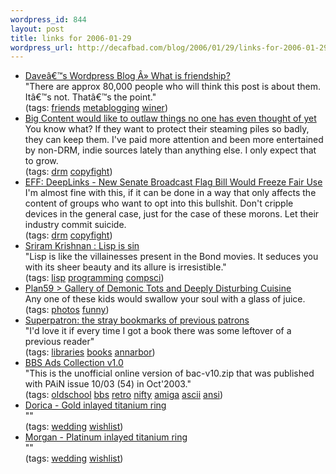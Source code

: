 ```yaml
--- 
wordpress_id: 844
layout: post
title: links for 2006-01-29
wordpress_url: http://decafbad.com/blog/2006/01/29/links-for-2006-01-29
---
```

<ul class="delicious">
	<li>
		<div class="delicious-link"><a href="http://scripting.wordpress.com/2006/01/28/what-is-friendship/">Daveâ€™s Wordpress Blog Â» What is friendship?</a></div>
		<div class="delicious-extended">"There are approx 80,000 people who will think this post is about them. Itâ€™s not. Thatâ€™s the point."</div>
		<div class="delicious-tags">(tags: <a href="http://del.icio.us/deusx/friends">friends</a> <a href="http://del.icio.us/deusx/metablogging">metablogging</a> <a href="http://del.icio.us/deusx/winer">winer</a>)</div>
	</li>
	<li>
		<div class="delicious-link"><a href="http://arstechnica.com/news.ars/post/20060121-6025.html">Big Content would like to outlaw things no one has even thought of yet</a></div>
		<div class="delicious-extended">You know what?  If they want to protect their steaming piles so badly, they can keep them.  I've paid more attention and been more entertained by non-DRM, indie sources lately than anything else.  I only expect that to grow.</div>
		<div class="delicious-tags">(tags: <a href="http://del.icio.us/deusx/drm">drm</a> <a href="http://del.icio.us/deusx/copyfight">copyfight</a>)</div>
	</li>
	<li>
		<div class="delicious-link"><a href="http://www.eff.org/deeplinks/archives/004340.php">EFF: DeepLinks - New Senate Broadcast Flag Bill Would Freeze Fair Use</a></div>
		<div class="delicious-extended">I'm almost fine with this, if it can be done in a way that only affects the content of groups who want to opt into this bullshit.  Don't cripple devices in the general case, just for the case of these morons.  Let their industry commit suicide.</div>
		<div class="delicious-tags">(tags: <a href="http://del.icio.us/deusx/drm">drm</a> <a href="http://del.icio.us/deusx/copyfight">copyfight</a>)</div>
	</li>
	<li>
		<div class="delicious-link"><a href="http://blogs.msdn.com/sriram/archive/2006/01/15/lisp_is_sin.aspx">Sriram Krishnan : Lisp is sin</a></div>
		<div class="delicious-extended">"Lisp is like the villainesses present in the Bond movies. It seduces you with its sheer beauty and its allure is irresistible."</div>
		<div class="delicious-tags">(tags: <a href="http://del.icio.us/deusx/lisp">lisp</a> <a href="http://del.icio.us/deusx/programming">programming</a> <a href="http://del.icio.us/deusx/compsci">compsci</a>)</div>
	</li>
	<li>
		<div class="delicious-link"><a href="http://www.plan59.com/scarykids.htm">Plan59 > Gallery of Demonic Tots and Deeply Disturbing Cuisine</a></div>
		<div class="delicious-extended">Any one of these kids would swallow your soul with a glass of juice.</div>
		<div class="delicious-tags">(tags: <a href="http://del.icio.us/deusx/photos">photos</a> <a href="http://del.icio.us/deusx/funny">funny</a>)</div>
	</li>
	<li>
		<div class="delicious-link"><a href="http://vielmetti.typepad.com/superpatron/2006/01/the_stray_bookm.html">Superpatron: the stray bookmarks of previous patrons</a></div>
		<div class="delicious-extended">"I'd love it if every time I got a book there was some leftover of a previous reader"</div>
		<div class="delicious-tags">(tags: <a href="http://del.icio.us/deusx/libraries">libraries</a> <a href="http://del.icio.us/deusx/books">books</a> <a href="http://del.icio.us/deusx/annarbor">annarbor</a>)</div>
	</li>
	<li>
		<div class="delicious-link"><a href="http://mbox.bz/slurp/ascii/bbsads/">BBS Ads Collection v1.0</a></div>
		<div class="delicious-extended">"This is the unofficial online version of bac-v10.zip that was published with PAiN issue 10/03 (54) in Oct'2003."</div>
		<div class="delicious-tags">(tags: <a href="http://del.icio.us/deusx/oldschool">oldschool</a> <a href="http://del.icio.us/deusx/bbs">bbs</a> <a href="http://del.icio.us/deusx/retro">retro</a> <a href="http://del.icio.us/deusx/nifty">nifty</a> <a href="http://del.icio.us/deusx/amiga">amiga</a> <a href="http://del.icio.us/deusx/ascii">ascii</a> <a href="http://del.icio.us/deusx/ansi">ansi</a>)</div>
	</li>
	<li>
		<div class="delicious-link"><a href="http://www.titaniumera.com/order/Dorica_Ti_YG.html">Dorica - Gold inlayed titanium ring</a></div>
		<div class="delicious-extended">""</div>
		<div class="delicious-tags">(tags: <a href="http://del.icio.us/deusx/wedding">wedding</a> <a href="http://del.icio.us/deusx/wishlist">wishlist</a>)</div>
	</li>
	<li>
		<div class="delicious-link"><a href="http://www.titaniumera.com/order/Morgan_y.html">Morgan - Platinum inlayed titanium ring</a></div>
		<div class="delicious-extended">""</div>
		<div class="delicious-tags">(tags: <a href="http://del.icio.us/deusx/wedding">wedding</a> <a href="http://del.icio.us/deusx/wishlist">wishlist</a>)</div>
	</li>
</ul>
